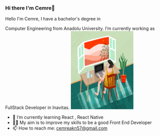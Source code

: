 ### Hi there I'm Cemre👋



Hello I'm Cemre,  I have a bachelor's degree in

Computer Engineering from Anadolu University. I’m currently working as FullStack Developer in Inavitas.
<img src="worker.jpeg" width="200" height="250">
    				
- 🌱 I’m currently learning React , React Native                             
- 🧞‍♀️ My aim is to improve my skills to be a good Front End Developer
- 📫 How to reach me: cemreakn57@gmail.com


